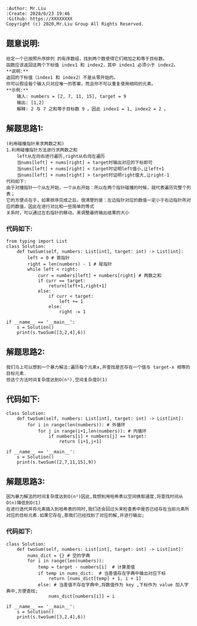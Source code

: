     :Author: Mr.Liu
    :Create: 2020/6/23 19:46
    :Github: https://XXXXXXXX
    Copyright (c) 2020,Mr.Liu Group All Rights Reserved.

## 题意说明:
    给定一个已按照升序排列 的有序数组，找到两个数使得它们相加之和等于目标数。
    函数应该返回这两个下标值 index1 和 index2，其中 index1 必须小于 index2。
    **说明:**
    返回的下标值（index1 和 index2）不是从零开始的。
    你可以假设每个输入只对应唯一的答案，而且你不可以重复使用相同的元素。
    **示例:**
        输入: numbers = [2, 7, 11, 15], target = 9
        输出: [1,2]
        解释: 2 与 7 之和等于目标数 9 。因此 index1 = 1, index2 = 2 。

## 解题思路1:
    (利用碰撞指针来求两数之和)
    1.利用碰撞指针方法进行求两数之和
        left从左向右进行遍历,right从右向左遍历
        当nums[left] + nums[right] = target时输出对应的下标即可
        当nums[left] + nums[right] < target时证明left值小,让left+1
        当nums[left] + nums[right] > target时证明right值大,让right-1
    代码如下:
    由于对撞指针一个从左开始，一个从右开始：所以在两个指针碰撞的时候，就代表遍历完整个列表；
    它的方便点在于，如果排序完成之后，很清楚的是：左边指针对应的数值一定小于右边指针所对应的数值，因此在进行对比和一些简单的等式
    关系时，可以通过左右指针的移动，来调整最终输出结果的大小

### 代码如下:
    from typing import List
    class Solution:
        def twoSum(self, numbers: List[int], target: int) -> List[int]:
            left = 0 # 首指针
            right = len(numbers) - 1 # 尾指针
            while left < right:
                curr = numbers[left] + numbers[right] # 两数之和
                if curr == target:
                    return[left+1,right+1]
                else:
                    if curr < target:
                        left += 1
                    else:
                        right -= 1
                        
    if __name__ == '__main__':
        s = Solution()
        print(s.twoSum([3,2,4],6))

## 解题思路2:
    我们马上可以想到一个暴力解法:遍历每个元素x,并查找是否存在一个值与 target-x 相等的目标元素.
    但这个方法时间复杂度达到O(n²),空间复杂度O(1)

## 代码如下:
    class Solution:
        def twoSum(self, numbers: List[int], target: int) -> List[int]:
            for i in range(len(numbers)): # 外循环
                for j in range(i+1,len(numbers)): # 内循环
                    if numbers[i] + numbers[j] == target:
                        return [i+1,j+1]
    
    if __name__ == '__main__':
        s = Solution()
        print(s.twoSum([2,7,11,15],9))

## 解题思路3:
    因为暴力解法的时间复杂度达到O(n²)因此,我想到用哈希表以空间换取速度,将查找时间从O(n)降低到O(1)
    在进行迭代并将元素插入到哈希表的同时,我们还会回过头来检查表中是否已经存在当前元素所对应的目标元素.如果它存在,那我们已经找到了对应的解,并进行输出;

### 代码如下:
    class Solution:
        def twoSum(self, numbers: List[int], target: int) -> List[int]:
            nums_dict = {} # 空的字典
            for i in range(len(numbers)):
                temp = target - numbers[i]  # 计算差值
                if temp in nums_dict:  # 当差值存在字典中输出对应下标
                    return [nums_dict[temp] + 1, i + 1]
                else: # 当差值不存在字典中,将数值作为 key ,下标作为 value 加入字典中,方便查找;
                    nums_dict[numbers[i]] = i
    
    if __name__ == '__main__':
        s = Solution()
        print(s.twoSum([3,2,4],6))